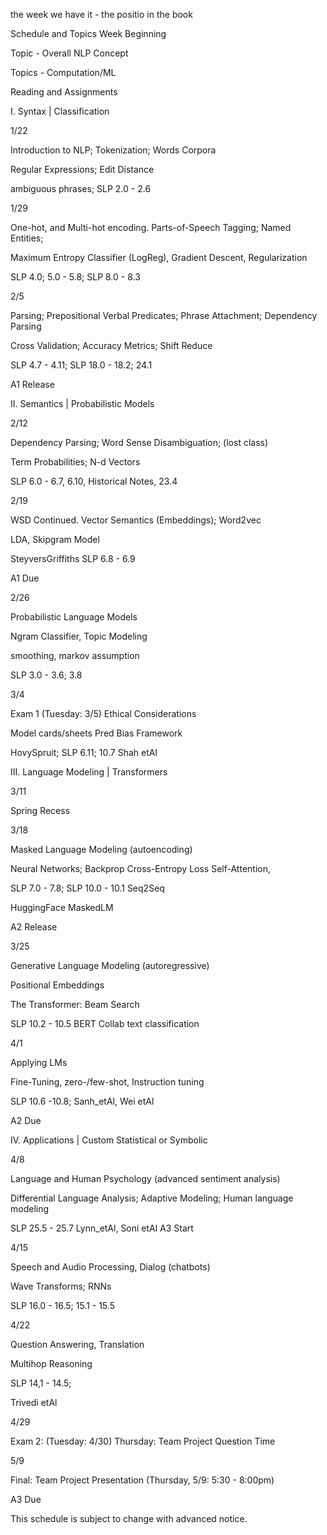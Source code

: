 the week we have it - the positio in the book



Schedule and Topics
Week Beginning

Topic - Overall NLP Concept

Topics - Computation/ML

Reading and Assignments

I. Syntax  |  Classification

1/22

Introduction to NLP; Tokenization; Words Corpora

Regular Expressions; Edit Distance

ambiguous phrases; SLP 2.0 - 2.6

1/29

One-hot, and Multi-hot encoding. Parts-of-Speech Tagging; Named Entities;

Maximum Entropy Classifier (LogReg), Gradient Descent, Regularization

SLP 4.0; 5.0 - 5.8; SLP 8.0 - 8.3 

2/5

Parsing; Prepositional Verbal Predicates;  Phrase Attachment; Dependency Parsing

Cross Validation; Accuracy Metrics; Shift Reduce

SLP 4.7 - 4.11;
SLP 18.0 - 18.2; 24.1

   A1 Release

II. Semantics  |  Probabilistic Models

2/12

Dependency Parsing; Word Sense Disambiguation; (lost class)

Term Probabilities; N-d Vectors

SLP 6.0 - 6.7, 6.10, Historical Notes, 23.4

2/19

WSD Continued. Vector Semantics (Embeddings); Word2vec

LDA, Skipgram Model

SteyversGriffiths
SLP 6.8 - 6.9

  A1 Due

2/26

Probabilistic Language Models

Ngram Classifier, Topic Modeling

smoothing, markov assumption

SLP 3.0 - 3.6; 3.8

3/4

Exam 1 (Tuesday: 3/5)
Ethical Considerations

Model cards/sheets
Pred Bias Framework

HovySpruit; SLP 6.11; 10.7 Shah etAl

III. Language Modeling  | Transformers

3/11

Spring Recess



3/18

Masked Language Modeling (autoencoding)

Neural Networks; Backprop Cross-Entropy Loss
Self-Attention,

SLP 7.0 - 7.8;
SLP 10.0 - 10.1
Seq2Seq

HuggingFace
MaskedLM

  A2 Release

3/25

Generative Language Modeling (autoregressive)

Positional Embeddings

The Transformer:
Beam Search

SLP 10.2 - 10.5 BERT Collab
text classification

4/1

Applying LMs

Fine-Tuning, zero-/few-shot,
Instruction tuning

SLP 10.6 -10.8;  Sanh_etAl, Wei etAl

  A2 Due

IV. Applications | Custom Statistical or Symbolic

4/8

Language and Human Psychology
(advanced sentiment analysis)

Differential Language Analysis; Adaptive Modeling; Human language modeling

SLP 25.5 - 25.7
Lynn_etAl, Soni etAl
  A3 Start

4/15

Speech and Audio Processing, Dialog (chatbots)

Wave Transforms; RNNs

SLP 16.0 - 16.5;  15.1 - 15.5

4/22

Question Answering, Translation

Multihop Reasoning

SLP 14,1 - 14.5;

Trivedi etAl


4/29

Exam 2: (Tuesday: 4/30)
Thursday: Team Project Question Time



5/9

Final: Team Project Presentation
(Thursday, 5/9: 5:30 - 8:00pm)


A3 Due

This schedule is subject to change with advanced notice.